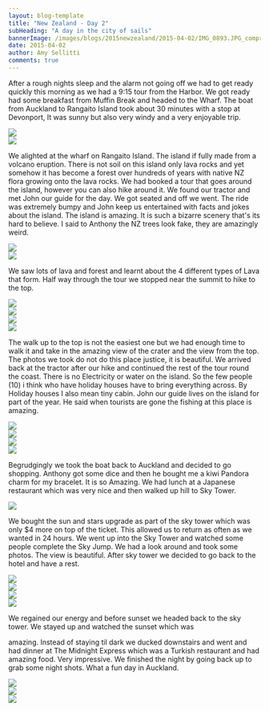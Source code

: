 ```yaml
---
layout: blog-template
title: "New Zealand - Day 2"
subHeading: "A day in the city of sails"
bannerImage: /images/blogs/2015newzealand/2015-04-02/IMG_0893.JPG_compressed.JPEG
date: 2015-04-02
author: Amy Sellitti
comments: true
---
```


After a rough nights sleep and the alarm not going off we had to get ready quickly this morning as we had a 9:15 tour from the Harbor. We got ready had some breakfast from Muffin Break and headed to the Wharf. The boat from Auckland to Rangaito Island took about 30 minutes with a stop at Devonport, It was sunny but also very windy and a very enjoyable trip.

<div class="center-image"><img src="/images/blogs/2015newzealand/2015-04-02/IMG_0822.JPG_compressed.JPEG" /></div>
<div class="center-image"><img src="/images/blogs/2015newzealand/2015-04-02/IMG_0828.JPG_compressed.JPEG" /></div>

We alighted at the wharf on Rangaito Island. The island if fully made from a volcano eruption. There is not soil on this island only lava rocks and yet somehow it has become a forest over hundreds of years with native NZ flora growing onto the lava rocks. We had booked a tour that goes around the island, however you can also hike around it. We found our tractor and met John our guide for the day. We got seated and off we went. The ride was extremely bumpy and John keep us entertained with facts and jokes about the island. The island is amazing. It is such a bizarre scenery that's its hard to believe. I said to Anthony the NZ trees look fake, they are amazingly weird.

<div class="center-image"><img src="/images/blogs/2015newzealand/2015-04-02/IMG_0844.JPG_compressed.JPEG" /></div>
<div class="center-image"><img src="/images/blogs/2015newzealand/2015-04-02/IMG_0858.JPG_compressed.JPEG" /></div>

We saw lots of lava and forest and learnt about the 4 different types of Lava that form. Half way through the tour we stopped near the summit to hike to the top.

<div class="center-image"><img src="/images/blogs/2015newzealand/2015-04-02/IMG_0874.JPG_compressed.JPEG" /></div>
<div class="center-image"><img src="/images/blogs/2015newzealand/2015-04-02/IMG_0891.JPG_compressed.JPEG" /></div>
<div class="center-image"><img src="/images/blogs/2015newzealand/2015-04-02/IMG_0892.JPG_compressed.JPEG" /></div>
<div class="center-image"><img src="/images/blogs/2015newzealand/2015-04-02/IMG_0893.JPG_compressed.JPEG" /></div>

The walk up to the top is not the easiest one but we had enough time to walk it and take in the amazing view of the crater and the view from the top. The photos we took do not do this place justice, it is beautiful. We arrived back at the tractor after our hike and continued the rest of the tour round the coast. There is no Electricity or water on the island. So the few people (10) i think who have holiday houses have to bring everything across. By Holiday houses I also mean tiny cabin. John our guide lives on the island for part of the year. He said when tourists are gone the fishing at this place is amazing.

<div class="center-image"><img src="/images/blogs/2015newzealand/2015-04-02/IMG_0910.JPG_compressed.JPEG" /></div>
<div class="center-image"><img src="/images/blogs/2015newzealand/2015-04-02/IMG_0915.JPG_compressed.JPEG" /></div>
<div class="center-image"><img src="/images/blogs/2015newzealand/2015-04-02/IMG_0940.JPG_compressed.JPEG" /></div>
<div class="center-image"><img src="/images/blogs/2015newzealand/2015-04-02/IMG_0945.JPG_compressed.JPEG" /></div>

Begrudgingly we took the boat back to Auckland and decided to go shopping. Anthony got some dice and then he bought me a kiwi Pandora charm for my bracelet. It is so Amazing. We had lunch at a Japanese restaurant which was very nice and then walked up hill to Sky Tower.

<div class="center-image"><img src="/images/blogs/2015newzealand/2015-04-02/IMG_0981.JPG_compressed.JPEG" /></div>

We bought the sun and stars upgrade as part of the sky tower which was only $4 more on top of the ticket. This allowed us to return as often as we wanted in 24 hours. We went up into the Sky Tower and watched some people complete the Sky Jump. We had a look around and took some photos. The view is beautiful. After sky tower we decided to go back to the hotel and have a rest.

<div class="center-image"><img src="/images/blogs/2015newzealand/2015-04-02/IMG_0985.JPG_compressed.JPEG" /></div>
<div class="center-image"><img src="/images/blogs/2015newzealand/2015-04-02/IMG_0993.JPG_compressed.JPEG" /></div>
<div class="center-image"><img src="/images/blogs/2015newzealand/2015-04-02/IMG_0994.JPG_compressed.JPEG" /></div>
<div class="center-image"><img src="/images/blogs/2015newzealand/2015-04-02/IMG_0995.JPG_compressed.JPEG" /></div>

We regained our energy and before sunset we headed back to the sky tower. We stayed up and watched the sunset which was

amazing. Instead of staying til dark we ducked downstairs and went and had dinner at The Midnight Express which was a Turkish restaurant and had amazing food. Very impressive. We finished the night by going back up to grab some night shots. What a fun day in Auckland.

<div class="center-image"><img src="/images/blogs/2015newzealand/2015-04-02/IMG_0998.JPG_compressed.JPEG" /></div>
<div class="center-image"><img src="/images/blogs/2015newzealand/2015-04-02/IMG_1040.JPG_compressed.JPEG" /></div>
<div class="center-image"><img src="/images/blogs/2015newzealand/2015-04-02/IMG_1013.JPG_compressed.JPEG" /></div>
